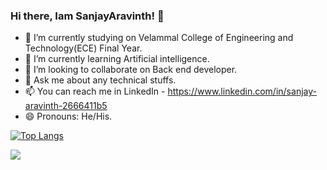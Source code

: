 ### Hi there, Iam SanjayAravinth! 👋


- 🔭 I’m currently studying on Velammal College of Engineering and Technology(ECE) Final Year.
- 🌱 I’m currently learning Artificial intelligence.
- 👯 I’m looking to collaborate on Back end developer.
- 💬 Ask me about any technical stuffs.
- 📫 You can reach me in LinkedIn - https://www.linkedin.com/in/sanjay-aravinth-2666411b5
- 😄 Pronouns: He/His.





[![Top Langs](https://github-readme-stats.vercel.app/api/top-langs/?username=sanjayaravinth721&layout=compact)](https://github.com/anuraghazra/github-readme-stats)


<img src="http://github-readme-stats.vercel.app/api?username=sanjayaravinth721&&show_icons=true&title_color=FFFFFF&icon_color=FFFFFF&text_color=FFFFFF&bg_color=185a9d">


 
